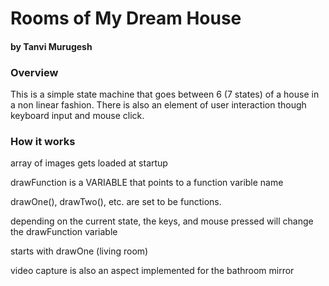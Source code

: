 # Rooms of My Dream House
#### by Tanvi Murugesh

### Overview
This is a simple state machine that goes between 6 (7 states) of a house in a non linear fashion. There is also an element of user interaction though keyboard input and mouse click. 


### How it works
array of images gets loaded at startup

drawFunction is a VARIABLE that points to a function varible name

drawOne(), drawTwo(), etc. are set to be functions.

depending on the current state, the keys, and mouse pressed will change the drawFunction variable

starts with drawOne (living room)

video capture is also an aspect implemented for the bathroom mirror
